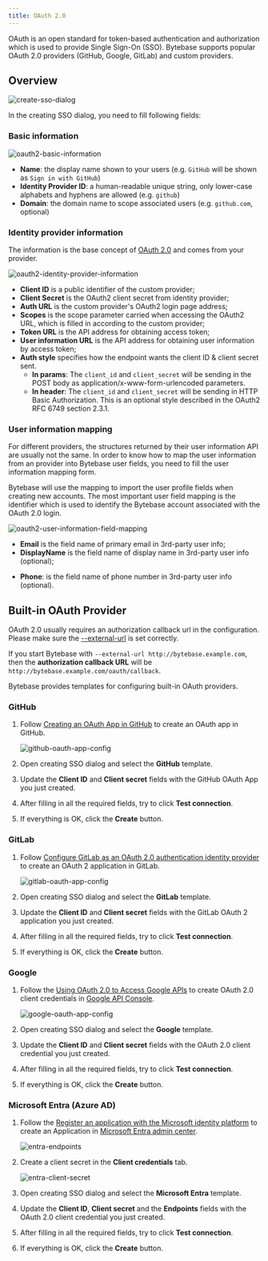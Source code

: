 ```yaml
---
title: OAuth 2.0
---
```


OAuth is an open standard for token-based authentication and authorization which is used to provide Single Sign-On (SSO). Bytebase supports popular OAuth 2.0 providers (GitHub, Google, GitLab) and custom providers.

## Overview

![create-sso-dialog](/content/docs/administration/sso/create-sso-dialog.webp)

In the creating SSO dialog, you need to fill following fields:

### Basic information

![oauth2-basic-information](/content/docs/administration/sso/oauth2-basic-information.webp)

- **Name**: the display name shown to your users (e.g. `GitHub` will be shown as `Sign in with GitHub`)
- **Identity Provider ID**: a human-readable unique string, only lower-case alphabets and hyphens are allowed (e.g. `github`)
- **Domain**: the domain name to scope associated users (e.g. `github.com`, optional)

### Identity provider information

The information is the base concept of [OAuth 2.0](https://oauth.net/2/) and comes from your provider.

![oauth2-identity-provider-information](/content/docs/administration/sso/oauth2-identity-provider-information.webp)

- **Client ID** is a public identifier of the custom provider;
- **Client Secret** is the OAuth2 client secret from identity provider;
- **Auth URL** is the custom provider's OAuth2 login page address;
- **Scopes** is the scope parameter carried when accessing the OAuth2 URL, which is filled in according to the custom provider;
- **Token URL** is the API address for obtaining access token;
- **User information URL** is the API address for obtaining user information by access token;
- **Auth style** specifies how the endpoint wants the client ID & client secret sent.
  - **In params**: The `client_id` and `client_secret` will be sending in the POST body as application/x-www-form-urlencoded parameters.
  - **In header**: The `client_id` and `client_secret` will be sending in HTTP Basic Authorization. This is an optional style described in the OAuth2 RFC 6749 section 2.3.1.

### User information mapping

For different providers, the structures returned by their user information API are usually not the same. In order to know how to map the user information from an provider into Bytebase user fields, you need to fill the user information mapping form.

Bytebase will use the mapping to import the user profile fields when creating new accounts.
The most important user field mapping is the identifier which is used to identify the Bytebase account associated with the OAuth 2.0 login.

![oauth2-user-information-field-mapping](/content/docs/administration/sso/oauth2-user-information-field-mapping.webp)

- **Email** is the field name of primary email in 3rd-party user info;
- **DisplayName** is the field name of display name in 3rd-party user info (optional);

* **Phone**: is the field name of phone number in 3rd-party user info (optional).

## Built-in OAuth Provider

<HintBlock type="warning">

OAuth 2.0 usually requires an authorization callback url in the configuration. Please make sure the [--external-url](/docs/get-started/install/external-url) is set correctly.

If you start Bytebase with `--external-url http://bytebase.example.com`, then the **authorization callback URL** will be `http://bytebase.example.com/oauth/callback`.

</HintBlock>

Bytebase provides templates for configuring built-in OAuth providers.

### GitHub

1. Follow [Creating an OAuth App in GitHub](https://docs.github.com/en/developers/apps/building-oauth-apps/creating-an-oauth-app) to create an OAuth app in GitHub.

   ![github-oauth-app-config](/content/docs/administration/sso/github-oauth-app-config.webp)

2. Open creating SSO dialog and select the **GitHub** template.
3. Update the **Client ID** and **Client secret** fields with the GitHub OAuth App you just created.
4. After filling in all the required fields, try to click **Test connection**.
5. If everything is OK, click the **Create** button.

### GitLab

1. Follow [Configure GitLab as an OAuth 2.0 authentication identity provider](https://docs.gitlab.com/ee/integration/oauth_provider.html) to create an OAuth 2 application in GitLab.

   ![gitlab-oauth-app-config](/content/docs/administration/sso/gitlab-oauth-app-config.webp)

2. Open creating SSO dialog and select the **GitLab** template.
3. Update the **Client ID** and **Client secret** fields with the GitLab OAuth 2 application you just created.
4. After filling in all the required fields, try to click **Test connection**.
5. If everything is OK, click the **Create** button.

### Google

1. Follow the [Using OAuth 2.0 to Access Google APIs](https://developers.google.com/identity/protocols/oauth2) to create OAuth 2.0 client credentials in [Google API Console](https://console.developers.google.com/).

   ![google-oauth-app-config](/content/docs/administration/sso/google-oauth-app-config.webp)

2. Open creating SSO dialog and select the **Google** template.
3. Update the **Client ID** and **Client secret** fields with the OAuth 2.0 client credential you just created.
4. After filling in all the required fields, try to click **Test connection**.
5. If everything is OK, click the **Create** button.

### Microsoft Entra (Azure AD)

1. Follow the [Register an application with the Microsoft identity platform](https://learn.microsoft.com/en-us/entra/identity-platform/quickstart-register-app) to create an Application in [Microsoft Entra admin center](https://entra.microsoft.com/).

   ![entra-endpoints](/content/docs/administration/sso/entra-endpoints.webp)

1. Create a client secret in the **Client credentials** tab.

   ![entra-client-secret](/content/docs/administration/sso/entra-client-secret.webp)

1. Open creating SSO dialog and select the **Microsoft Entra** template.
1. Update the **Client ID**, **Client secret** and the **Endpoints** fields with the OAuth 2.0 client credential you just created.
1. After filling in all the required fields, try to click **Test connection**.
1. If everything is OK, click the **Create** button.
